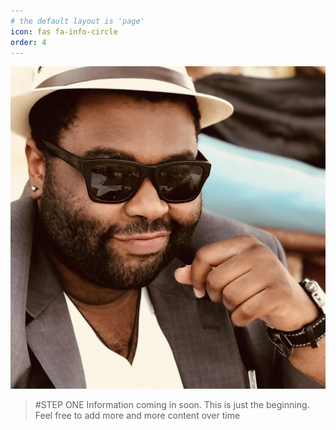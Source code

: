 ```yaml
---
# the default layout is 'page'
icon: fas fa-info-circle
order: 4
---
```

![About](/assets/img/avatar.jpg)
> #STEP ONE
Information coming in soon. This is just the beginning. Feel free to add more and more content over time
